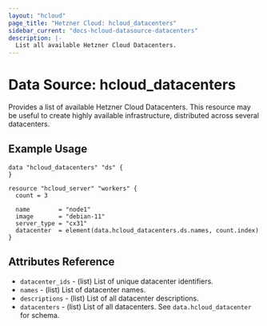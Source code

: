 ```yaml
---
layout: "hcloud"
page_title: "Hetzner Cloud: hcloud_datacenters"
sidebar_current: "docs-hcloud-datasource-datacenters"
description: |-
  List all available Hetzner Cloud Datacenters.
---
```

# Data Source: hcloud_datacenters
Provides a list of available Hetzner Cloud Datacenters.
This resource may be useful to create highly available infrastructure, distributed across several datacenters.

## Example Usage
```hcl
data "hcloud_datacenters" "ds" {
}

resource "hcloud_server" "workers" {
  count = 3

  name        = "node1"
  image       = "debian-11"
  server_type = "cx31"
  datacenter  = element(data.hcloud_datacenters.ds.names, count.index)
}
```

## Attributes Reference
- `datacenter_ids` - (list) List of unique datacenter identifiers.
- `names` - (list) List of datacenter names.
- `descriptions` - (list) List of all datacenter descriptions.
- `datacenters` - (list) List of all datacenters. See `data.hcloud_datacenter` for schema.
